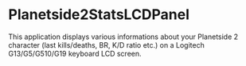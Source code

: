 Planetside2StatsLCDPanel
========================

This application displays various informations about your Planetside 2 character (last kills/deaths, BR, K/D ratio etc.) on a Logitech G13/G5/G510/G19 keyboard LCD screen.
